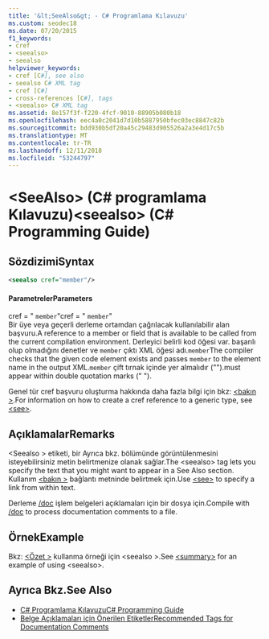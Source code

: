 ```yaml
---
title: '&lt;SeeAlso&gt; - C# Programlama Kılavuzu'
ms.custom: seodec18
ms.date: 07/20/2015
f1_keywords:
- cref
- <seealso>
- seealso
helpviewer_keywords:
- cref [C#], see also
- seealso C# XML tag
- cref [C#]
- cross-references [C#], tags
- <seealso> C# XML tag
ms.assetid: 8e157f3f-f220-4fcf-9010-88905b080b18
ms.openlocfilehash: eec4a0c2041d7d10b5887950bfec03ec8847c82b
ms.sourcegitcommit: bdd930b5df20a45c29483d905526a2a3e4d17c5b
ms.translationtype: MT
ms.contentlocale: tr-TR
ms.lasthandoff: 12/11/2018
ms.locfileid: "53244797"
---
```

# <a name="ltseealsogt-c-programming-guide"></a><span data-ttu-id="6be13-102">&lt;SeeAlso&gt; (C# programlama Kılavuzu)</span><span class="sxs-lookup"><span data-stu-id="6be13-102">&lt;seealso&gt; (C# Programming Guide)</span></span>
## <a name="syntax"></a><span data-ttu-id="6be13-103">Sözdizimi</span><span class="sxs-lookup"><span data-stu-id="6be13-103">Syntax</span></span>  
  
```xml  
<seealso cref="member"/>  
```  
  
#### <a name="parameters"></a><span data-ttu-id="6be13-104">Parametreler</span><span class="sxs-lookup"><span data-stu-id="6be13-104">Parameters</span></span>  
 <span data-ttu-id="6be13-105">cref = " `member`"</span><span class="sxs-lookup"><span data-stu-id="6be13-105">cref = " `member`"</span></span>  
 <span data-ttu-id="6be13-106">Bir üye veya geçerli derleme ortamdan çağrılacak kullanılabilir alan başvuru.</span><span class="sxs-lookup"><span data-stu-id="6be13-106">A reference to a member or field that is available to be called from the current compilation environment.</span></span> <span data-ttu-id="6be13-107">Derleyici belirli kod öğesi var. başarılı olup olmadığını denetler ve `member` çıktı XML öğesi adı.`member`</span><span class="sxs-lookup"><span data-stu-id="6be13-107">The compiler checks that the given code element exists and passes `member` to the element name in the output XML.`member`</span></span> <span data-ttu-id="6be13-108">çift tırnak içinde yer almalıdır ("").</span><span class="sxs-lookup"><span data-stu-id="6be13-108">must appear within double quotation marks (" ").</span></span>  
  
 <span data-ttu-id="6be13-109">Genel tür cref başvuru oluşturma hakkında daha fazla bilgi için bkz: [ \<bakın >](../../../csharp/programming-guide/xmldoc/see.md).</span><span class="sxs-lookup"><span data-stu-id="6be13-109">For information on how to create a cref reference to a generic type, see [\<see>](../../../csharp/programming-guide/xmldoc/see.md).</span></span>  
  
## <a name="remarks"></a><span data-ttu-id="6be13-110">Açıklamalar</span><span class="sxs-lookup"><span data-stu-id="6be13-110">Remarks</span></span>  
 <span data-ttu-id="6be13-111">\<Seealso > etiketi, bir Ayrıca bkz. bölümünde görüntülenmesini isteyebilirsiniz metin belirtmenize olanak sağlar.</span><span class="sxs-lookup"><span data-stu-id="6be13-111">The \<seealso> tag lets you specify the text that you might want to appear in a See Also section.</span></span> <span data-ttu-id="6be13-112">Kullanım [ \<bakın >](../../../csharp/programming-guide/xmldoc/see.md) bağlantı metninde belirtmek için.</span><span class="sxs-lookup"><span data-stu-id="6be13-112">Use [\<see>](../../../csharp/programming-guide/xmldoc/see.md) to specify a link from within text.</span></span>  
  
 <span data-ttu-id="6be13-113">Derleme [/doc](../../../csharp/language-reference/compiler-options/doc-compiler-option.md) işlem belgeleri açıklamaları için bir dosya için.</span><span class="sxs-lookup"><span data-stu-id="6be13-113">Compile with [/doc](../../../csharp/language-reference/compiler-options/doc-compiler-option.md) to process documentation comments to a file.</span></span>  
  
## <a name="example"></a><span data-ttu-id="6be13-114">Örnek</span><span class="sxs-lookup"><span data-stu-id="6be13-114">Example</span></span>  
 <span data-ttu-id="6be13-115">Bkz: [ \<Özet >](../../../csharp/programming-guide/xmldoc/summary.md) kullanma örneği için \<seealso >.</span><span class="sxs-lookup"><span data-stu-id="6be13-115">See [\<summary>](../../../csharp/programming-guide/xmldoc/summary.md) for an example of using \<seealso>.</span></span>  
  
## <a name="see-also"></a><span data-ttu-id="6be13-116">Ayrıca Bkz.</span><span class="sxs-lookup"><span data-stu-id="6be13-116">See Also</span></span>

- [<span data-ttu-id="6be13-117">C# Programlama Kılavuzu</span><span class="sxs-lookup"><span data-stu-id="6be13-117">C# Programming Guide</span></span>](../../../csharp/programming-guide/index.md)  
- [<span data-ttu-id="6be13-118">Belge Açıklamaları için Önerilen Etiketler</span><span class="sxs-lookup"><span data-stu-id="6be13-118">Recommended Tags for Documentation Comments</span></span>](../../../csharp/programming-guide/xmldoc/recommended-tags-for-documentation-comments.md)
